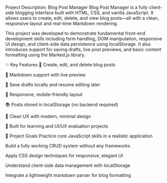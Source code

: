Project Description: Blog Post Manager
Blog Post Manager is a fully client-side blogging interface built with HTML, CSS, and vanilla JavaScript. It allows users to create, edit, delete, and view blog posts—all with a clean, responsive layout and real-time Markdown rendering.

This project was developed to demonstrate fundamental front-end development skills including form handling, DOM manipulation, responsive UI design, and client-side data persistence using localStorage. It also introduces support for saving drafts, live post previews, and basic content formatting using the Marked.js library.

✨ Key Features
📝 Create, edit, and delete blog posts

📄 Markdown support with live preview

💾 Save drafts locally and resume editing later

📱 Responsive, mobile-friendly layout

📚 Posts stored in localStorage (no backend required)

🧠 Clean UX with modern, minimal design

🧪 Built for learning and UI/UX evaluation projects

🎯 Project Goals
Practice core JavaScript skills in a realistic application

Build a fully working CRUD system without any frameworks

Apply CSS design techniques for responsive, elegant UI

Understand client-side data management with localStorage

Integrate a lightweight markdown parser for blog formatting
